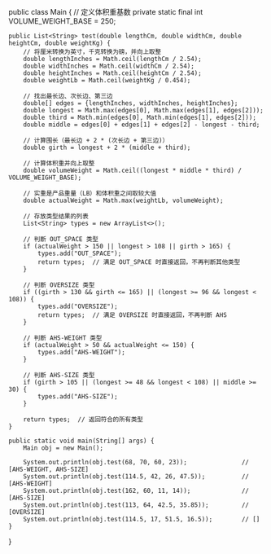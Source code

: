 public class Main {
    // 定义体积重基数
    private static final int VOLUME_WEIGHT_BASE = 250;

    public List<String> test(double lengthCm, double widthCm, double heightCm, double weightKg) {
        // 将厘米转换为英寸，千克转换为磅，并向上取整
        double lengthInches = Math.ceil(lengthCm / 2.54);
        double widthInches = Math.ceil(widthCm / 2.54);
        double heightInches = Math.ceil(heightCm / 2.54);
        double weightLb = Math.ceil(weightKg / 0.454);

        // 找出最长边、次长边、第三边
        double[] edges = {lengthInches, widthInches, heightInches};
        double longest = Math.max(edges[0], Math.max(edges[1], edges[2]));
        double third = Math.min(edges[0], Math.min(edges[1], edges[2]));
        double middle = edges[0] + edges[1] + edges[2] - longest - third;

        // 计算围长（最长边 + 2 * (次长边 + 第三边)）
        double girth = longest + 2 * (middle + third);

        // 计算体积重并向上取整
        double volumeWeight = Math.ceil((longest * middle * third) / VOLUME_WEIGHT_BASE);

        // 实重是产品重量（LB）和体积重之间取较大值
        double actualWeight = Math.max(weightLb, volumeWeight);

        // 存放类型结果的列表
        List<String> types = new ArrayList<>();

        // 判断 OUT_SPACE 类型
        if (actualWeight > 150 || longest > 108 || girth > 165) {
            types.add("OUT_SPACE");
            return types;  // 满足 OUT_SPACE 时直接返回，不再判断其他类型
        }

        // 判断 OVERSIZE 类型
        if ((girth > 130 && girth <= 165) || (longest >= 96 && longest < 108)) {
            types.add("OVERSIZE");
            return types;  // 满足 OVERSIZE 时直接返回，不再判断 AHS
        }

        // 判断 AHS-WEIGHT 类型
        if (actualWeight > 50 && actualWeight <= 150) {
            types.add("AHS-WEIGHT");
        }

        // 判断 AHS-SIZE 类型
        if (girth > 105 || (longest >= 48 && longest < 108) || middle >= 30) {
            types.add("AHS-SIZE");
        }

        return types;  // 返回符合的所有类型
    }
    
    public static void main(String[] args) {
        Main obj = new Main();

        System.out.println(obj.test(68, 70, 60, 23));               // [AHS-WEIGHT, AHS-SIZE]
        System.out.println(obj.test(114.5, 42, 26, 47.5));          // [AHS-WEIGHT]
        System.out.println(obj.test(162, 60, 11, 14));              // [AHS-SIZE]
        System.out.println(obj.test(113, 64, 42.5, 35.85));         // [OVERSIZE]
        System.out.println(obj.test(114.5, 17, 51.5, 16.5));        // []
    }
}
